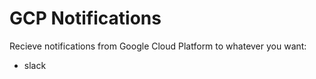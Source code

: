 # GCP Notifications

Recieve notifications from Google Cloud Platform to whatever you want:

* slack
